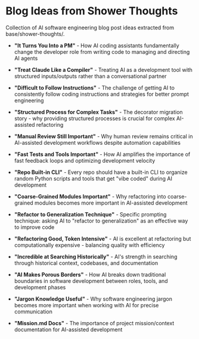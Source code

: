 # Blog Ideas from Shower Thoughts

Collection of AI software engineering blog post ideas extracted from base/shower-thoughts/.

- **"It Turns You Into a PM"** - How AI coding assistants fundamentally change the developer role from writing code to managing and directing AI agents

- **"Treat Claude Like a Compiler"** - Treating AI as a development tool with structured inputs/outputs rather than a conversational partner

- **"Difficult to Follow Instructions"** - The challenge of getting AI to consistently follow coding instructions and strategies for better prompt engineering

- **"Structured Process for Complex Tasks"** - The decorator migration story - why providing structured processes is crucial for complex AI-assisted refactoring

- **"Manual Review Still Important"** - Why human review remains critical in AI-assisted development workflows despite automation capabilities

- **"Fast Tests and Tools Important"** - How AI amplifies the importance of fast feedback loops and optimizing development velocity

- **"Repo Built-in CLI"** - Every repo should have a built-in CLI to organize random Python scripts and tools that get "vibe coded" during AI development

- **"Coarse-Grained Modules Important"** - Why refactoring into coarse-grained modules becomes more important in AI-assisted development

- **"Refactor to Generalization Technique"** - Specific prompting technique: asking AI to "refactor to generalization" as an effective way to improve code

- **"Refactoring Good, Token Intensive"** - AI is excellent at refactoring but computationally expensive - balancing quality with efficiency

- **"Incredible at Searching Historically"** - AI's strength in searching through historical context, codebases, and documentation

- **"AI Makes Porous Borders"** - How AI breaks down traditional boundaries in software development between roles, tools, and development phases

- **"Jargon Knowledge Useful"** - Why software engineering jargon becomes more important when working with AI for precise communication

- **"Mission.md Docs"** - The importance of project mission/context documentation for AI-assisted development